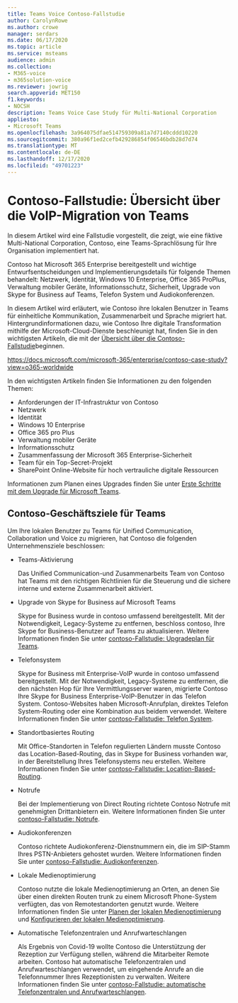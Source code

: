 ```yaml
---
title: Teams Voice Contoso-Fallstudie
author: CarolynRowe
ms.author: crowe
manager: serdars
ms.date: 06/17/2020
ms.topic: article
ms.service: msteams
audience: admin
ms.collection:
- M365-voice
- m365solution-voice
ms.reviewer: jowrig
search.appverid: MET150
f1.keywords:
- NOCSH
description: Teams Voice Case Study für Multi-National Corporation
appliesto:
- Microsoft Teams
ms.openlocfilehash: 3a964075dfae514759309a81a7d7140cddd10220
ms.sourcegitcommit: 380a96f1ed2cefb429286854f06546bdb28d7d74
ms.translationtype: MT
ms.contentlocale: de-DE
ms.lasthandoff: 12/17/2020
ms.locfileid: "49701223"
---
```

# <a name="contoso-case-study-teams-voice-migration-overview"></a>Contoso-Fallstudie: Übersicht über die VoIP-Migration von Teams

In diesem Artikel wird eine Fallstudie vorgestellt, die zeigt, wie eine fiktive Multi-National Corporation, Contoso, eine Teams-Sprachlösung für Ihre Organisation implementiert hat.

Contoso hat Microsoft 365 Enterprise bereitgestellt und wichtige Entwurfsentscheidungen und Implementierungsdetails für folgende Themen behandelt: Netzwerk, Identität, Windows 10 Enterprise, Office 365 ProPlus, Verwaltung mobiler Geräte, Informationsschutz, Sicherheit, Upgrade von Skype for Business auf Teams, Telefon System und Audiokonferenzen.  

In diesem Artikel wird erläutert, wie Contoso ihre lokalen Benutzer in Teams für einheitliche Kommunikation, Zusammenarbeit und Sprache migriert hat. Hintergrundinformationen dazu, wie Contoso Ihre digitale Transformation mithilfe der Microsoft-Cloud-Dienste beschleunigt hat, finden Sie in den wichtigsten Artikeln, die mit der [Übersicht über die Contoso-Fallstudie](https://docs.microsoft.com/microsoft-365/enterprise/contoso-case-study?view=o365-worldwide)beginnen.

https://docs.microsoft.com/microsoft-365/enterprise/contoso-case-study?view=o365-worldwide 

In den wichtigsten Artikeln finden Sie Informationen zu den folgenden Themen:  

- Anforderungen der IT-Infrastruktur von Contoso
- Netzwerk
- Identität 
- Windows 10 Enterprise
- Office 365 pro Plus
- Verwaltung mobiler Geräte
- Informationsschutz
- Zusammenfassung der Microsoft 365 Enterprise-Sicherheit
- Team für ein Top-Secret-Projekt
- SharePoint Online-Website für hoch vertrauliche digitale Ressourcen

Informationen zum Planen eines Upgrades finden Sie unter [Erste Schritte mit dem Upgrade für Microsoft Teams](upgrade-start-here.md).

## <a name="contoso-business-goals-for-teams"></a>Contoso-Geschäftsziele für Teams

Um Ihre lokalen Benutzer zu Teams für Unified Communication, Collaboration und Voice zu migrieren, hat Contoso die folgenden Unternehmensziele beschlossen:

- Teams-Aktivierung 

  Das Unified Communication-und Zusammenarbeits Team von Contoso hat Teams mit den richtigen Richtlinien für die Steuerung und die sichere interne und externe Zusammenarbeit aktiviert. 

- Upgrade von Skype for Business auf Microsoft Teams 

  Skype for Business wurde in contoso umfassend bereitgestellt. Mit der Notwendigkeit, Legacy-Systeme zu entfernen, beschloss contoso, Ihre Skype for Business-Benutzer auf Teams zu aktualisieren. Weitere Informationen finden Sie unter [contoso-Fallstudie: Upgradeplan für Teams](voice-case-study-migration-plan.md).

- Telefonsystem  

  Skype for Business mit Enterprise-VoIP wurde in contoso umfassend bereitgestellt. Mit der Notwendigkeit, Legacy-Systeme zu entfernen, die den nächsten Hop für Ihre Vermittlungsserver waren, migrierte Contoso Ihre Skype for Business Enterprise-VoIP-Benutzer in das Telefon System. Contoso-Websites haben Microsoft-Anrufplan, direktes Telefon System-Routing oder eine Kombination aus beidem verwendet. Weitere Informationen finden Sie unter [contoso-Fallstudie: Telefon System](voice-case-study-phone-system.md).

- Standortbasiertes Routing 

  Mit Office-Standorten in Telefon regulierten Ländern musste Contoso das Location-Based-Routing, das in Skype for Business vorhanden war, in der Bereitstellung Ihres Telefonsystems neu erstellen. Weitere Informationen finden Sie unter [contoso-Fallstudie: Location-Based-Routing](voice-case-study-location-based-routing.md).

- Notrufe 

  Bei der Implementierung von Direct Routing richtete Contoso Notrufe mit genehmigten Drittanbietern ein. Weitere Informationen finden Sie unter [contoso-Fallstudie: Notrufe](voice-case-study-emergency-calling.md).

- Audiokonferenzen 

  Contoso richtete Audiokonferenz-Dienstnummern ein, die im SIP-Stamm Ihres PSTN-Anbieters gehostet wurden. Weitere Informationen finden Sie unter [contoso-Fallstudie: Audiokonferenzen](voice-case-study-audio-conferencing.md). 

- Lokale Medienoptimierung 

  Contoso nutzte die lokale Medienoptimierung an Orten, an denen Sie über einen direkten Routen trunk zu einem Microsoft Phone-System verfügten, das von Remotestandorten genutzt wurde. Weitere Informationen finden Sie unter [Planen der lokalen Medienoptimierung](direct-routing-media-optimization.md) und [Konfigurieren der lokalen Medienoptimierung](direct-routing-media-optimization-configure.md).

- Automatische Telefonzentralen und Anrufwarteschlangen

  Als Ergebnis von Covid-19 wollte Contoso die Unterstützung der Rezeption zur Verfügung stellen, während die Mitarbeiter Remote arbeiten. Contoso hat automatische Telefonzentralen und Anrufwarteschlangen verwendet, um eingehende Anrufe an die Telefonnummer Ihres Rezeptionisten zu verwalten. Weitere Informationen finden Sie unter [contoso-Fallstudie: automatische Telefonzentralen und Anrufwarteschlangen](voice-case-study-call-queues.md).  


